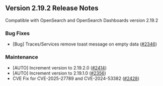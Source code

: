 ## Version 2.19.2 Release Notes

Compatible with OpenSearch and OpenSearch Dashboards version 2.19.2

### Bug Fixes

- [Bug] Traces/Services remove toast message on empty data ([#2346](https://github.com/opensearch-project/dashboards-observability/pull/2346))

### Maintenance

- [AUTO] Increment version to 2.19.2.0 ([#2414](https://github.com/opensearch-project/dashboards-observability/pull/2414))
- [AUTO] Increment version to 2.19.1.0 ([#2356](https://github.com/opensearch-project/dashboards-observability/pull/2356))
- CVE Fix for CVE-2025-27789 and CVE-2024-53382 ([#2428](https://github.com/opensearch-project/dashboards-observability/pull/2428))


